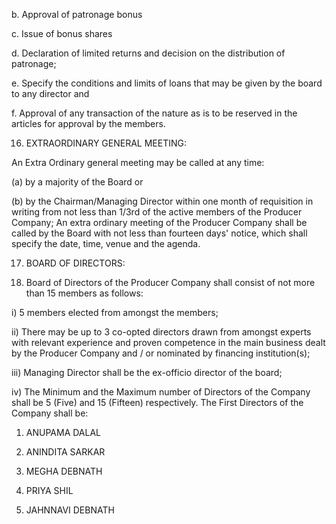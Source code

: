 b. Approval of patronage bonus

c. Issue of bonus shares

d. Declaration of limited returns and decision on the distribution of patronage;

e. Specify the conditions and limits of loans that may be given by the board to any
director and

f. Approval of any transaction of the nature as is to be reserved in the articles for
approval by the members.

16. EXTRAORDINARY GENERAL MEETING:

An Extra Ordinary general meeting may be called at any time:

(a) by a majority of the Board or

(b) by the Chairman/Managing Director within one month of requisition in writing from not less than 1/3rd of the active members of the Producer Company; An extra ordinary meeting of the Producer Company shall be called by the Board with not less than fourteen days' notice, which shall specify the date, time, venue and the agenda.

17. BOARD OF DIRECTORS:

1. Board of Directors of the Producer Company shall consist of not more than 15 members as follows:

i) 5 members elected from amongst the members;

ii) There may be up to 3 co-opted directors drawn from amongst experts with relevant experience and proven competence in the main business dealt by the Producer Company and / or nominated by financing institution(s);

iii) Managing Director shall be the ex-officio director of the board;

iv) The Minimum and the Maximum number of Directors of the Company shall be 5 (Five) and 15 (Fifteen) respectively. The First Directors of the Company shall be:

1. ANUPAMA DALAL

2. ANINDITA SARKAR

3. MEGHA DEBNATH

4. PRIYA SHIL

5. JAHNNAVI DEBNATH